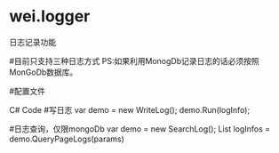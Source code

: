 # wei.logger
日志记录功能

#目前只支持三种日志方式 
PS:如果利用MonogDb记录日志的话必须按照MonGoDb数据库。

#配置文件
  <appSettings> 
    <!--写日志的方式，可配置1文本，2数据库(mongoDb),3系统日志默认值为1--> 
    <add key="WriteLogMethod" value="1,2"/> 
    <!--如果是要写入数据库，需要添加以下配置信息--> 
    <add key="MongoDbCon" value="mongodb://IP:27017"/> 
  </appSettings> 

C# Code 
#写日志 
	var demo = new WriteLog(); 
	demo.Run(logInfo); 

#日志查询，仅限mongoDb 
	var demo = new SearchLog(); 
	List<LogInfo> logInfos = demo.QueryPageLogs(params)